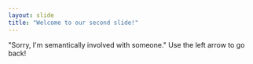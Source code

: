 ```yaml
---
layout: slide
title: "Welcome to our second slide!"
---
```

"Sorry, I'm semantically involved with someone." 
Use the left arrow to go back!
